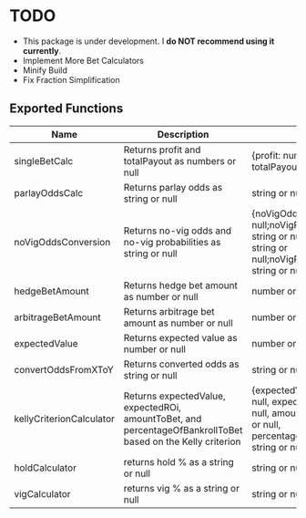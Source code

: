 # TODO

- This package is under development. I **do NOT recommend using it currently**.
- Implement More Bet Calculators
- Minify Build
- Fix Fraction Simplification

## Exported Functions

| Name                     | Description                                                                                                 | Output                                                                                                                               |
| ------------------------ | ----------------------------------------------------------------------------------------------------------- | ------------------------------------------------------------------------------------------------------------------------------------ |
| singleBetCalc            | Returns profit and totalPayout as numbers or null                                                           | {profit: number or null totalPayout: number or null;}                                                                                |
| parlayOddsCalc           | Returns parlay odds as string or null                                                                       | string or null                                                                                                                       |
| noVigOddsConversion      | Returns no-vig odds and no-vig probabilities as string or null                                              | {noVigOdds1: string or null;noVigProbability1: string or null;noVigOdds2: string or null;noVigProbability2: string or null;}         |
| hedgeBetAmount           | Returns hedge bet amount as number or null                                                                  | number or null                                                                                                                       |
| arbitrageBetAmount       | Returns arbitrage bet amount as number or null                                                              | number or null                                                                                                                       |
| expectedValue            | Returns expected value as number or null                                                                    | number or null                                                                                                                       |
| convertOddsFromXToY      | Returns converted odds as string or null                                                                    | string or null                                                                                                                       |
| kellyCriterionCalculator | Returns expectedValue, expectedROi, amountToBet, and percentageOfBankrollToBet based on the Kelly criterion | {expectedValue: number or null, expectedROI: string or null, amountToBet: number or null, percentageOfBankrollToBet: string or null} |
| holdCalculator           | returns hold % as a string or null                                                                          | string or null                                                                                                                       |
| vigCalculator            | returns vig % as a string or null                                                                           | string or null                                                                                                                       |
